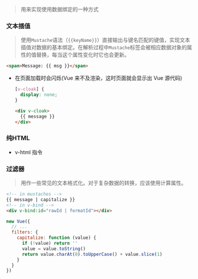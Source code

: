 > 用来实现使用数据绑定的一种方式

### 文本插值
> 使用`Mustache`语法（`{{keyName}}`）直接输出与键名匹配的键值，实现文本插值对数据的基本绑定。在解析过程中`Mustache`标签会被相应数据对象的属性的值替换，每当这个属性变化时它也会更新。

``` html
<span>Message: {{ msg }}</span>
```

- 在页面加载时会闪烁(Vue 来不及渲染，这时页面就会显示出 Vue 源代码)
  ``` css
  [v-cloak] {
    display: none;
  }
  ```
  ``` html
  <div v-cloak>
    {{ message }}
  </div>
  ```

### 纯HTML
- v-html 指令

### 过滤器
> 用作一些常见的文本格式化。对于复杂数据的转换，应该使用计算属性。
``` html
<!-- in mustaches -->
{{ message | capitalize }}
<!-- in v-bind -->
<div v-bind:id="rawId | formatId"></div>
```
``` js
new Vue({
  // ...
  filters: {
    capitalize: function (value) {
      if (!value) return ''
      value = value.toString()
      return value.charAt(0).toUpperCase() + value.slice(1)
    }
  }
})
```